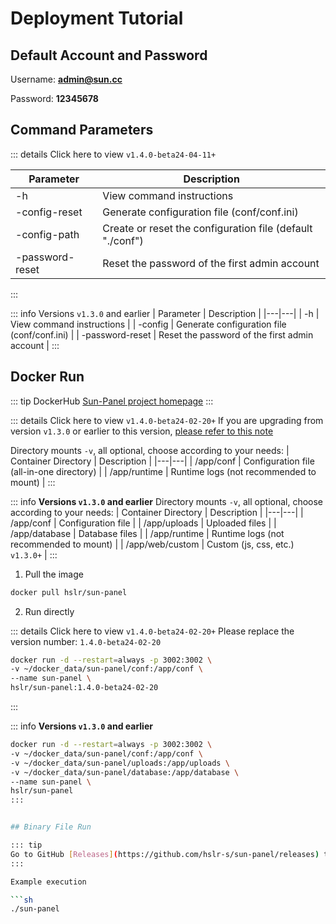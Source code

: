 # Deployment Tutorial

## Default Account and Password
Username: **admin@sun.cc**

Password: **12345678**


## Command Parameters

::: details Click here to view `v1.4.0-beta24-04-11+`

| Parameter | Description |
|---|---|
| -h | View command instructions |
| -config-reset| Generate configuration file (conf/conf.ini) |
| -config-path| Create or reset the configuration file (default "./conf")|
| -password-reset | Reset the password of the first admin account |

:::

::: info Versions `v1.3.0` and earlier
| Parameter | Description |
|---|---|
| -h | View command instructions |
| -config | Generate configuration file (conf/conf.ini) |
| -password-reset | Reset the password of the first admin account |
:::

## Docker Run

::: tip
DockerHub [Sun-Panel project homepage](https://hub.docker.com/r/hslr/sun-panel) 
:::

::: details Click here to view `v1.4.0-beta24-02-20+`
If you are upgrading from version `v1.3.0` or earlier to this version, [please refer to this note](https://github.com/hslr-s/sun-panel/discussions/98)

Directory mounts `-v`, all optional, choose according to your needs:
| Container Directory | Description |
|---|---|
| /app/conf | Configuration file (all-in-one directory) |
| /app/runtime | Runtime logs (not recommended to mount) |
:::

::: info **Versions `v1.3.0` and earlier**
Directory mounts `-v`, all optional, choose according to your needs:
| Container Directory | Description |
|---|---|
| /app/conf | Configuration file |
| /app/uploads | Uploaded files |
| /app/database | Database files |
| /app/runtime | Runtime logs (not recommended to mount) |
| /app/web/custom | Custom (js, css, etc.) `v1.3.0+` |
:::

1. Pull the image
```sh
docker pull hslr/sun-panel
```

2. Run directly

::: details Click here to view `v1.4.0-beta24-02-20+`
Please replace the version number: `1.4.0-beta24-02-20`
```sh
docker run -d --restart=always -p 3002:3002 \
-v ~/docker_data/sun-panel/conf:/app/conf \
--name sun-panel \
hslr/sun-panel:1.4.0-beta24-02-20
```
:::

::: info **Versions `v1.3.0` and earlier**
```sh
docker run -d --restart=always -p 3002:3002 \
-v ~/docker_data/sun-panel/conf:/app/conf \
-v ~/docker_data/sun-panel/uploads:/app/uploads \
-v ~/docker_data/sun-panel/database:/app/database \
--name sun-panel \
hslr/sun-panel
:::


## Binary File Run

::: tip
Go to GitHub [Releases](https://github.com/hslr-s/sun-panel/releases) to download binary files.
:::

Example execution

```sh
./sun-panel
```